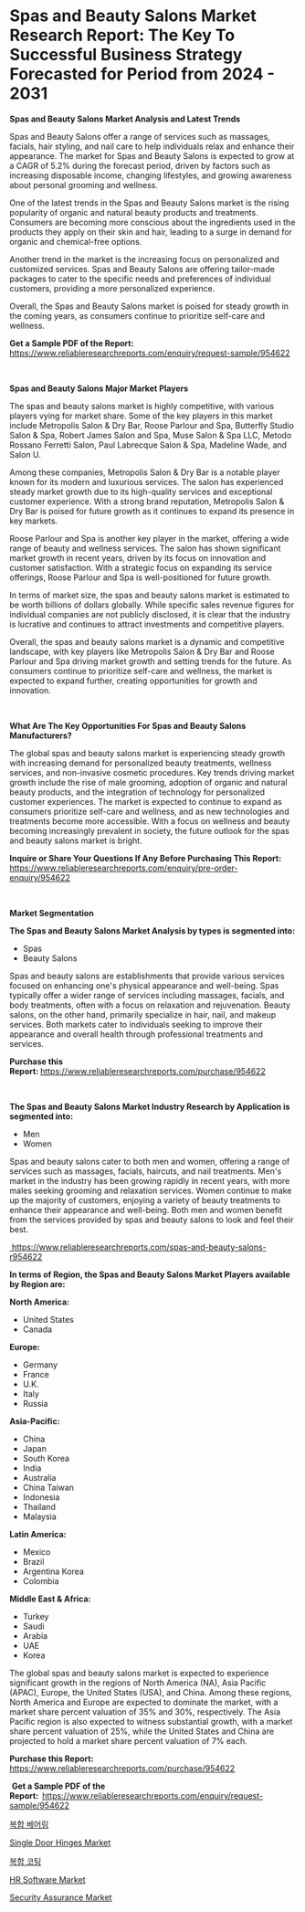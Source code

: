 <p><h1>Spas and Beauty Salons Market Research Report: The Key To Successful Business Strategy Forecasted for Period from 2024 - 2031</h1></p><p><strong>Spas and Beauty Salons Market Analysis and Latest Trends</strong></p>
<p><p>Spas and Beauty Salons offer a range of services such as massages, facials, hair styling, and nail care to help individuals relax and enhance their appearance. The market for Spas and Beauty Salons is expected to grow at a CAGR of 5.2% during the forecast period, driven by factors such as increasing disposable income, changing lifestyles, and growing awareness about personal grooming and wellness.</p><p>One of the latest trends in the Spas and Beauty Salons market is the rising popularity of organic and natural beauty products and treatments. Consumers are becoming more conscious about the ingredients used in the products they apply on their skin and hair, leading to a surge in demand for organic and chemical-free options.</p><p>Another trend in the market is the increasing focus on personalized and customized services. Spas and Beauty Salons are offering tailor-made packages to cater to the specific needs and preferences of individual customers, providing a more personalized experience.</p><p>Overall, the Spas and Beauty Salons market is poised for steady growth in the coming years, as consumers continue to prioritize self-care and wellness.</p></p>
<p><strong>Get a Sample PDF of the Report:&nbsp;</strong> <a href="https://www.reliableresearchreports.com/enquiry/request-sample/954622">https://www.reliableresearchreports.com/enquiry/request-sample/954622</a></p>
<p>&nbsp;</p>
<p><strong>Spas and Beauty Salons Major Market Players</strong></p>
<p><p>The spas and beauty salons market is highly competitive, with various players vying for market share. Some of the key players in this market include Metropolis Salon & Dry Bar, Roose Parlour and Spa, Butterfly Studio Salon & Spa, Robert James Salon and Spa, Muse Salon & Spa LLC, Metodo Rossano Ferretti Salon, Paul Labrecque Salon & Spa, Madeline Wade, and Salon U.</p><p>Among these companies, Metropolis Salon & Dry Bar is a notable player known for its modern and luxurious services. The salon has experienced steady market growth due to its high-quality services and exceptional customer experience. With a strong brand reputation, Metropolis Salon & Dry Bar is poised for future growth as it continues to expand its presence in key markets.</p><p>Roose Parlour and Spa is another key player in the market, offering a wide range of beauty and wellness services. The salon has shown significant market growth in recent years, driven by its focus on innovation and customer satisfaction. With a strategic focus on expanding its service offerings, Roose Parlour and Spa is well-positioned for future growth.</p><p>In terms of market size, the spas and beauty salons market is estimated to be worth billions of dollars globally. While specific sales revenue figures for individual companies are not publicly disclosed, it is clear that the industry is lucrative and continues to attract investments and competitive players.</p><p>Overall, the spas and beauty salons market is a dynamic and competitive landscape, with key players like Metropolis Salon & Dry Bar and Roose Parlour and Spa driving market growth and setting trends for the future. As consumers continue to prioritize self-care and wellness, the market is expected to expand further, creating opportunities for growth and innovation.</p></p>
<p>&nbsp;</p>
<p><strong>What Are The Key Opportunities For Spas and Beauty Salons Manufacturers?</strong></p>
<p><p>The global spas and beauty salons market is experiencing steady growth with increasing demand for personalized beauty treatments, wellness services, and non-invasive cosmetic procedures. Key trends driving market growth include the rise of male grooming, adoption of organic and natural beauty products, and the integration of technology for personalized customer experiences. The market is expected to continue to expand as consumers prioritize self-care and wellness, and as new technologies and treatments become more accessible. With a focus on wellness and beauty becoming increasingly prevalent in society, the future outlook for the spas and beauty salons market is bright.</p></p>
<p><strong>Inquire or Share Your Questions If Any Before Purchasing This Report:</strong> <a href="https://www.reliableresearchreports.com/enquiry/pre-order-enquiry/954622">https://www.reliableresearchreports.com/enquiry/pre-order-enquiry/954622</a></p>
<p>&nbsp;</p>
<p><strong>Market Segmentation</strong></p>
<p><strong>The Spas and Beauty Salons Market Analysis by types is segmented into:</strong></p>
<p><ul><li>Spas</li><li>Beauty Salons</li></ul></p>
<p><p>Spas and beauty salons are establishments that provide various services focused on enhancing one's physical appearance and well-being. Spas typically offer a wider range of services including massages, facials, and body treatments, often with a focus on relaxation and rejuvenation. Beauty salons, on the other hand, primarily specialize in hair, nail, and makeup services. Both markets cater to individuals seeking to improve their appearance and overall health through professional treatments and services.</p></p>
<p><strong>Purchase this Report:&nbsp;</strong><a href="https://www.reliableresearchreports.com/purchase/954622">https://www.reliableresearchreports.com/purchase/954622</a></p>
<p>&nbsp;</p>
<p><strong>The Spas and Beauty Salons Market Industry Research by Application is segmented into:</strong></p>
<p><ul><li>Men</li><li>Women</li></ul></p>
<p><p>Spas and beauty salons cater to both men and women, offering a range of services such as massages, facials, haircuts, and nail treatments. Men's market in the industry has been growing rapidly in recent years, with more males seeking grooming and relaxation services. Women continue to make up the majority of customers, enjoying a variety of beauty treatments to enhance their appearance and well-being. Both men and women benefit from the services provided by spas and beauty salons to look and feel their best.</p></p>
<p><a href="https://www.reliableresearchreports.com/spas-and-beauty-salons-r954622">&nbsp;https://www.reliableresearchreports.com/spas-and-beauty-salons-r954622</a></p>
<p><strong>In terms of Region, the Spas and Beauty Salons Market Players available by Region are:</strong></p>
<p>
    <p> <strong> North America: </strong>
        <ul>
            <li>United States</li>
            <li>Canada</li>
        </ul>
        </p> 
    <p> <strong> Europe: </strong>
        <ul>
            <li>Germany</li>
            <li>France</li>
            <li>U.K.</li>
            <li>Italy</li>
            <li>Russia</li>
        </ul>
        </p> 
    <p> <strong> Asia-Pacific: </strong>
        <ul>
            <li>China</li>
            <li>Japan</li>
            <li>South Korea</li>
            <li>India</li>
            <li>Australia</li>
            <li>China Taiwan</li>
            <li>Indonesia</li>
            <li>Thailand</li>
            <li>Malaysia</li>
        </ul>
        </p> 
    <p> <strong> Latin America: </strong>
        <ul>
            <li>Mexico</li>
            <li>Brazil</li>
            <li>Argentina Korea</li>
            <li>Colombia</li>
        </ul>
        </p> 
    <p> <strong> Middle East & Africa: </strong>
        <ul>
            <li>Turkey</li>
            <li>Saudi</li>
            <li>Arabia</li>
            <li>UAE</li>
            <li>Korea</li>
        </ul>
    </p>
    </p>
<p><p>The global spas and beauty salons market is expected to experience significant growth in the regions of North America (NA), Asia Pacific (APAC), Europe, the United States (USA), and China. Among these regions, North America and Europe are expected to dominate the market, with a market share percent valuation of 35% and 30%, respectively. The Asia Pacific region is also expected to witness substantial growth, with a market share percent valuation of 25%, while the United States and China are projected to hold a market share percent valuation of 7% each.</p></p>
<p><strong>Purchase this Report: </strong><a href="https://www.reliableresearchreports.com/purchase/954622">https://www.reliableresearchreports.com/purchase/954622</a></p>
<p>&nbsp;<strong>Get a Sample PDF of the Report:&nbsp;&nbsp;</strong><a href="https://www.reliableresearchreports.com/enquiry/request-sample/954622">https://www.reliableresearchreports.com/enquiry/request-sample/954622</a></p>
<p><strong></strong></p>
<p><p><a href="https://github.com/Hubertstyenger6685/Market-Research-Report-List-1/blob/main/468180448437.md">복합 베어링</a></p><p><a href="https://issuu.com/reportprime-2/docs/single-door-hinges-market-size-2030.pptx">Single Door Hinges Market</a></p><p><a href="https://github.com/anton65482023/Market-Research-Report-List-1/blob/main/176006248438.md">복합 코팅</a></p><p><a href="https://github.com/Paul14Anderson63/Market-Research-Report-List-4/blob/main/hr-software-market.md">HR Software Market</a></p><p><a href="https://github.com/guneycigdem35/Market-Research-Report-List-3/blob/main/security-assurance-market.md">Security Assurance Market</a></p></p>